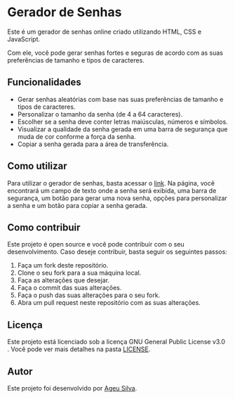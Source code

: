 ﻿
# Gerador de Senhas

Este é um gerador de senhas online criado utilizando HTML, CSS e JavaScript.

Com ele, você pode gerar senhas fortes e seguras de acordo com as suas preferências de tamanho e tipos de caracteres.

## Funcionalidades

-   Gerar senhas aleatórias com base nas suas preferências de tamanho e tipos de caracteres.
-   Personalizar o tamanho da senha (de 4 a 64 caracteres).
-   Escolher se a senha deve conter letras maiúsculas, números e símbolos.
-   Visualizar a qualidade da senha gerada em uma barra de segurança que muda de cor conforme a força da senha.
-   Copiar a senha gerada para a área de transferência.

## Como utilizar

Para utilizar o gerador de senhas, basta acessar o [link](https://ageursilva.github.io/password-generator/). Na página, você encontrará um campo de texto onde a senha será exibida, uma barra de segurança, um botão para gerar uma nova senha, opções para personalizar a senha e um botão para copiar a senha gerada.

## Como contribuir

Este projeto é open source e você pode contribuir com o seu desenvolvimento. Caso deseje contribuir, basta seguir os seguintes passos:

1.  Faça um fork deste repositório.
2.  Clone o seu fork para a sua máquina local.
3.  Faça as alterações que desejar.
4.  Faça o commit das suas alterações.
5.  Faça o push das suas alterações para o seu fork.
6.  Abra um pull request neste repositório com as suas alterações.

## Licença

Este projeto está licenciado sob a licença GNU General Public License v3.0 . Você pode ver mais detalhes na pasta [LICENSE](https://github.com/Ageursilva/password-generator/blob/main/LICENSE).

## Autor

Este projeto foi desenvolvido por [Ageu Silva](https://www.linkedin.com/in/jos%C3%A9-ageu-rodrigues-da-silva/).
